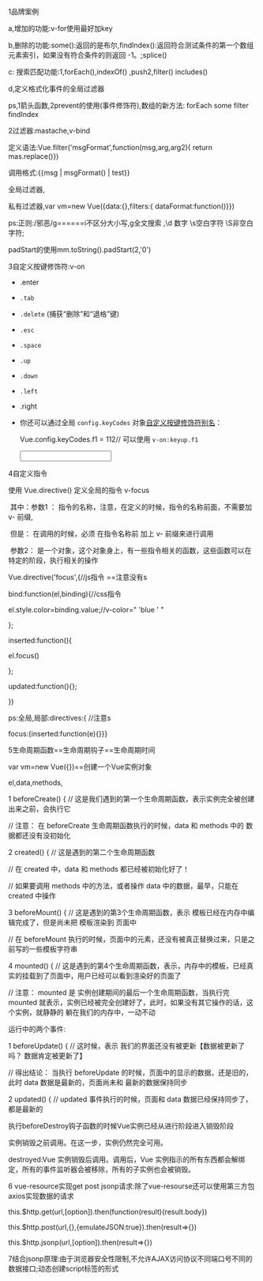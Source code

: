 1品牌案例

a,增加的功能:v-for使用最好加key

b,删除的功能:some():返回的是布尔,findIndex():返回符合测试条件的第一个数组元素索引，如果没有符合条件的则返回 -1。;splice()

c: 搜索匹配功能:1,forEach(),indexOf() ,push2,filter()  includes()

d,定义格式化事件的全局过滤器

ps,1箭头函数,2prevent的使用(事件修饰符),数组的新方法: forEach   some   filter   findIndex

2过滤器:mastache,v-bind

定义语法:Vue.filter('msgFormat',function(msg,arg,arg2){ return mas.replace()})

调用格式:{{msg  | msgFormat() | test}}

全局过滤器,

私有过滤器,var vm=new Vue({data:{},filters:{ dataFormat:function()}})

ps:正则:/邪恶/g======i不区分大小写,g全文搜索 ,\d 数字 \s空白字符 \S非空白字符;

padStart的使用mm.toString().padStart(2,'0')

3自定义按键修饰符:v-on

- .enter

- `.tab`

- `.delete` (捕获“删除”和“退格”键)

- `.esc`

- `.space`

- `.up`

- `.down`

- `.left`

-  .right

- 你还可以通过全局 `config.keyCodes` 对象[自定义按键修饰符别名](https://cn.vuejs.org/v2/api/#keyCodes)：

  Vue.config.keyCodes.f1 = 112// 可以使用 `v-on:keyup.f1`

  <input v-on:keyup.13="submit">

4自定义指令

  使用  Vue.directive() 定义全局的指令  v-focus

​    其中：参数1 ： 指令的名称，注意，在定义的时候，指令的名称前面，不需要加 v- 前缀, 

​    但是： 在调用的时候，必须 在指令名称前 加上 v- 前缀来进行调用

​     参数2： 是一个对象，这个对象身上，有一些指令相关的函数，这些函数可以在特定的阶段，执行相关的操作

Vue.directive('focus',{//js指令 ==注意没有s

bind:function(el,binding){//css指令

el.style.color=binding.value;//v-color=" 'blue ' "

};

inserted:function(){

el.focus()

};

updated:function(){};

})

ps:全局,局部:directives:{ //注意s

focus:{inserted:function(e){}}}

5生命周期函数==生命周期钩子==生命周期时间

var vm=new Vue({})==创建一个Vue实例对象

el,data,methods,

1 beforeCreate() { // 这是我们遇到的第一个生命周期函数，表示实例完全被创建出来之前，会执行它

// 注意： 在 beforeCreate 生命周期函数执行的时候，data 和 methods 中的 数据都还没有没初始化

2 created() { // 这是遇到的第二个生命周期函数

//  在 created 中，data 和 methods 都已经被初始化好了！

// 如果要调用 methods 中的方法，或者操作 data 中的数据，最早，只能在 created 中操作

  3 beforeMount() { // 这是遇到的第3个生命周期函数，表示 模板已经在内存中编辑完成了，但是尚未把 模板渲染到 页面中

// 在 beforeMount 执行的时候，页面中的元素，还没有被真正替换过来，只是之前写的一些模板字符串

4 mounted() { // 这是遇到的第4个生命周期函数，表示，内存中的模板，已经真实的挂载到了页面中，用户已经可以看到渲染好的页面了

// 注意： mounted 是 实例创建期间的最后一个生命周期函数，当执行完 mounted 就表示，实例已经被完全创建好了，此时，如果没有其它操作的话，这个实例，就静静的 躺在我们的内存中，一动不动

运行中的两个事件:

1 beforeUpdate() { // 这时候，表示 我们的界面还没有被更新【数据被更新了吗？  数据肯定被更新了】

// 得出结论： 当执行 beforeUpdate 的时候，页面中的显示的数据，还是旧的，此时 data 数据是最新的，页面尚未和 最新的数据保持同步

2 updated() { // updated 事件执行的时候，页面和 data 数据已经保持同步了，都是最新的

执行beforeDestroy钩子函数的时候Vue实例已经从进行阶段进入销毁阶段

实例销毁之前调用。在这一步，实例仍然完全可用。

destroyed:Vue 实例销毁后调用。调用后，Vue 实例指示的所有东西都会解绑定，所有的事件监听器会被移除，所有的子实例也会被销毁。

6 vue-resource实现get post jsonp请求:除了vue-resourse还可以使用第三方包axios实现数据的请求

this.$http.get(url,[option]).then(function(result){result.body})

this.$http.post(url,{},{emulateJSON:true}).then(result=>{})

this.$http.jsonp(url,[option]).then(result=>{})

7结合jsonp原理:由于浏览器安全性限制,不允许AJAX访问协议不同端口号不同的数据接口;动态创建script标签的形式